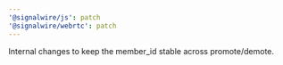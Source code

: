 ```yaml
---
'@signalwire/js': patch
'@signalwire/webrtc': patch
---
```


Internal changes to keep the member_id stable across promote/demote.
